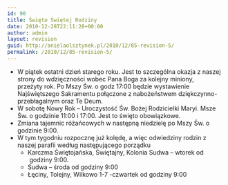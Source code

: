 ```yaml
---
id: 90
title: Święto Świętej Rodziny
date: 2010-12-28T22:11:28+00:00
author: admin
layout: revision
guid: http://anielaolsztynek.pl/2010/12/85-revision-5/
permalink: /2010/12/85-revision-5/
---
```

  * W piątek ostatni dzień starego roku. Jest to szczególna okazja z naszej strony do wdzięczności wobec Pana Boga za kolejny miniony, przeżyty rok. Po Mszy Św. o godz 17:00 będzie wystawienie Najświętszego Sakramentu połączone z nabożeństwem dziękczynno-przebłagalnym oraz Te Deum.
  * W sobotę Nowy Rok &#8211; Uroczystość Św. Bożej Rodzicielki Maryi. Msze Św. o godzinie 11:00 i 17:00. Jest to święto obowiązkowe.
  * Zmiana tajemnic różańcowych w następną niedzielę po Mszy Św. o godzinie 9:00.
  * W tym tygodniu rozpocznę już kolędę, a więc odwiedziny rodzin z naszej parafii według następującego porządku 
      * Karczma Świętojańska, Świętajny, Kolonia Sudwa &#8211; wtorek od  godziny 9:00.
      * Sudwa &#8211; środa od godziny 9:00
      * Łęciny, Tolejny, Wilkowo 1-7 -czwartek od godziny 9:00